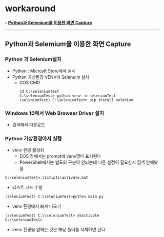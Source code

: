 # workaround

**- [Python과 Selemium을 이용한 화면 Capture](#Python과-Selemium을-이용한-화면-Capture)**

<hr>

## Python과 Selemium을 이용한 화면 Capture

### Python 과 Selenium설치
- Python : Microsft Store에서 설치
- Python 가상환경 VENV에 Selenuim 설치
  - DOS CMD
    ```code
    cd C:\seleniumTest
    C:\seleniumTest> python venv -m seleniumTest
    (seleniumTest) C:\seleniumTest> pip install selenium
    ```

### Windows 10에서 Web Browser Driver 설치
- 검색해서 다운로드 


### Python 가상환경에서 실행
- venv 환경 활성화
  - DOS 창에서는 prompt에 venv명이 표시된다
  - PowerShell에서는 별도의 구분이 안되는데 다른 설정이 필요한지 검색 안해봤음
```code
C:\seleniumTest>.\Scripts\activate.bat
```
- 테스트 코드 수행
```code
(seleniumTest) C:\seleniumTest>python main.py
```

- venv 환경에서 빠져 나오기
```code
(seleniumTest) C:\\seleniumTest> deactivate
C:\\seleniumTest>
```
- venv 환경을 없애는 것은 해당 폴더를 삭제하면 된다
